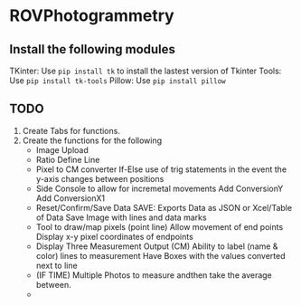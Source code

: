 # ROVPhotogrammetry
## Install the following modules
TKinter:
Use `pip install tk` to install the lastest version of 
Tkinter Tools:
Use `pip install tk-tools`
Pillow:
Use `pip install pillow`

## TODO
1. Create Tabs for functions.
2. Create the functions for the following
    - Image Upload 
    - Ratio Define Line 
    - Pixel to CM converter
        If-Else use of trig statements in the event the y-axis changes between positions
    - Side Console to allow for incremetal movements
        Add ConversionY 
        Add ConversionX1 
    - Reset/Confirm/Save Data
        SAVE: Exports Data as JSON or Xcel/Table of Data
              Save Image with lines and data marks
    - Tool to draw/map pixels (point line)
        Allow movement of end points
        Display x-y pixel coordinates of endpoints
    - Display Three Measurement Output (CM)
        Ability to label (name & color) lines to measurement
        Have Boxes with the values converted next to line 
    - (IF TIME) Multiple Photos to measure andthen take the average between. 
    -